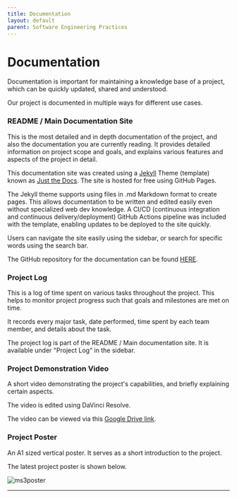 ```yaml
---
title: Documentation
layout: default
parent: Software Engineering Practices
---
```


# Documentation

Documentation is important for maintaining a knowledge base of a project, which can be quickly updated, shared and understood.  

Our project is documented in multiple ways for different use cases.

### README / Main Documentation Site

This is the most detailed and in depth documentation of the project, and also the documentation you are currently reading. It provides detailed information on project scope and goals, and explains various features and aspects of the project in detail.  

This documentation site was created using a [Jekyll](https://jekyllrb.com) Theme (template) known as [Just the Docs](https://just-the-docs.github.io/just-the-docs/). The site is hosted for free using GitHub Pages.  

The Jekyll theme supports using files in .md Markdown format to create pages. This allows documentation to be written and edited easily even without specialized web dev knowledge. A CI/CD (continuous integration and continuous delivery/deployment) GitHub Actions pipeline was included with the template, enabling updates to be deployed to the site quickly.  

Users can navigate the site easily using the sidebar, or search for specific words using the search bar.  

The GitHub repository for the documentation can be found [HERE](https://github.com/LeeZeHao/Kiki_Delivery_Docs).  

### Project Log

This is a log of time spent on various tasks throughout the project. This helps to monitor project progress such that goals and milestones are met on time.  

It records every major task, date performed, time spent by each team member, and details about the task.  

The project log is part of the README / Main documentation site. It is available under "Project Log" in the sidebar.  


### Project Demonstration Video

A short video demonstrating the project's capabilities, and briefly explaining certain aspects.  

The video is edited using DaVinci Resolve.  

The video can be viewed via this [Google Drive link](https://drive.google.com/file/d/1SrZAOFS4UVso9llRsQO-MwBCX9BwoOfr/view?usp=sharing).

### Project Poster

An A1 sized vertical poster. It serves as a short introduction to the project.  

The latest project poster is shown below.  

![ms3poster](https://github.com/user-attachments/assets/634104de-b017-458b-aa4d-32766d4df9e7)





  


----

[Just the Docs]: https://just-the-docs.github.io/just-the-docs/
[GitHub Pages]: https://docs.github.com/en/pages
[README]: https://github.com/just-the-docs/just-the-docs-template/blob/main/README.md
[Jekyll]: https://jekyllrb.com
[GitHub Pages / Actions workflow]: https://github.blog/changelog/2022-07-27-github-pages-custom-github-actions-workflows-beta/
[use this template]: https://github.com/just-the-docs/just-the-docs-template/generate
